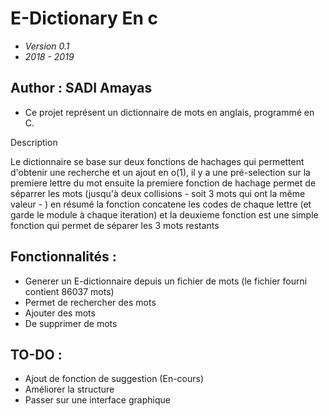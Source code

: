 # E-Dictionary En c

- *Version 0.1*
- *2018 - 2019*

## Author : SADI Amayas

- Ce projet représent un dictionnaire de mots en anglais, programmé en C.

Description

<span>
Le dictionnaire se base sur deux fonctions de hachages qui permettent d'obtenir une recherche et un ajout en o(1), il y a une pré-selection sur la premiere lettre du mot ensuite la premiere fonction de hachage permet de séparrer les mots (jusqu'à deux collisions - soit 3 mots qui ont la même valeur - ) en résumé la fonction concatene les codes de chaque lettre (et garde le module à chaque iteration) et la deuxieme fonction est une simple fonction qui permet de séparer les 3 mots restants
</span>

## Fonctionnalités :
- Generer un E-dictionnaire depuis un fichier de mots (le fichier fourni contient 86037 mots)
- Permet de rechercher des mots
- Ajouter des mots
- De supprimer de mots

## TO-DO : 
- Ajout de fonction de suggestion (En-cours)
- Améliorer la structure
- Passer sur une interface graphique
